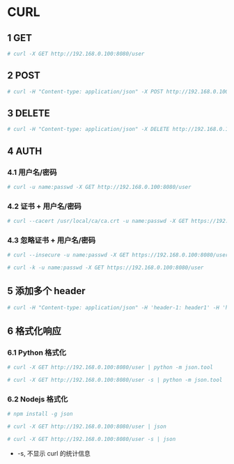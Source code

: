 # CURL

## 1 GET

```bash
# curl -X GET http://192.168.0.100:8080/user
```

## 2 POST

```bash
# curl -H "Content-type: application/json" -X POST http://192.168.0.100:8080/user -d '{"id":1,"array":[1,2]}'
```

## 3 DELETE

```bash
# curl -H "Content-type: application/json" -X DELETE http://192.168.0.100:8080/user -d '{"id":1}'
```

## 4 AUTH

### 4.1 用户名/密码

```bash
# curl -u name:passwd -X GET http://192.168.0.100:8080/user
```

### 4.2 证书 + 用户名/密码

```bash
# curl --cacert /usr/local/ca/ca.crt -u name:passwd -X GET https://192.168.0.100:8080/user
```

### 4.3 忽略证书 + 用户名/密码

```bash
# curl --insecure -u name:passwd -X GET https://192.168.0.100:8080/user

# curl -k -u name:passwd -X GET https://192.168.0.100:8080/user
```

## 5 添加多个 header

```bash
# curl -H "Content-type: application/json" -H 'header-1: header1' -H 'header-2: header2' -X POST http://192.168.0.100:8080/user -d '{"id":1,"array":[1,2]}'
```

## 6 格式化响应

### 6.1 Python 格式化

```bash
# curl -X GET http://192.168.0.100:8080/user | python -m json.tool

# curl -X GET http://192.168.0.100:8080/user -s | python -m json.tool
```

### 6.2 Nodejs 格式化

```bash
# npm install -g json

# curl -X GET http://192.168.0.100:8080/user | json

# curl -X GET http://192.168.0.100:8080/user -s | json
```

- -s, 不显示 curl 的统计信息

